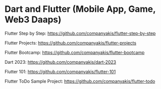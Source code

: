 # Dart and Flutter (Mobile App, Game, Web3 Daaps)

Flutter Step by Step:
https://github.com/companyakis/flutter-step-by-step

Flutter Projects:
https://github.com/companyakis/flutter-projects

Flutter Bootcamp:
https://github.com/companyakis/flutter-bootcamp
 
Dart 2023:
https://github.com/companyakis/dart-2023

Flutter 101:
https://github.com/companyakis/flutter-101

Flutter ToDo Sample Project:
https://github.com/companyakis/flutter-todo
